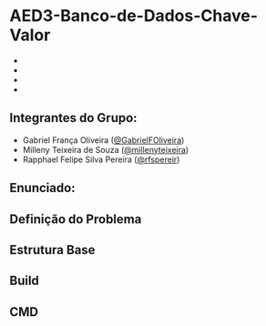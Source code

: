 # AED3-Banco-de-Dados-Chave-Valor

- 
-
-
-

## Integrantes do Grupo:
- Gabriel França Oliveira ([@GabrielFOliveira](https://github.com/GabrielFOliveira))
- Milleny Teixeira de Souza ([@millenyteixeira](https://github.com/millenyteixeira))
- Rapphael Felipe Silva Pereira ([@rfspereir](https://github.com/rfspereir))

## Enunciado:
## Definição do Problema 
## Estrutura Base
## Build
## CMD
